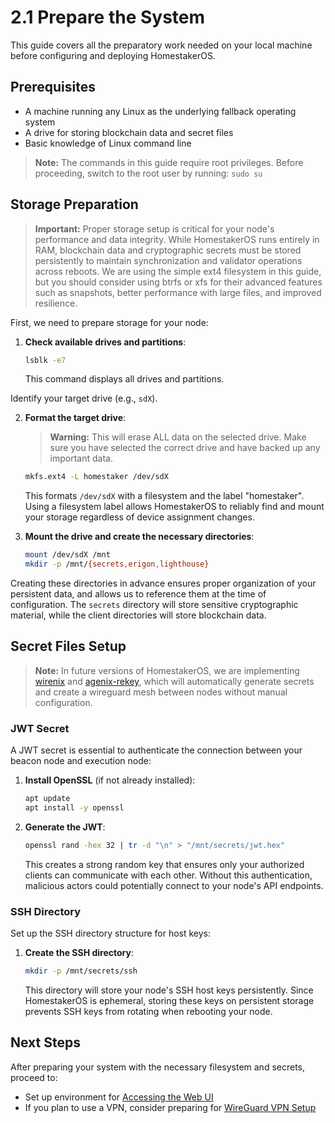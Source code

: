 # 2.1 Prepare the System

This guide covers all the preparatory work needed on your local machine before configuring and deploying HomestakerOS.

## Prerequisites

- A machine running any Linux as the underlying fallback operating system
- A drive for storing blockchain data and secret files
- Basic knowledge of Linux command line

> **Note:** The commands in this guide require root privileges. Before proceeding, switch to the root user by running: `sudo su`

## Storage Preparation
> **Important:** Proper storage setup is critical for your node's performance and data integrity. While HomestakerOS runs entirely in RAM, blockchain data and cryptographic secrets must be stored persistently to maintain synchronization and validator operations across reboots. We are using the simple ext4 filesystem in this guide, but you should consider using btrfs or xfs for their advanced features such as snapshots, better performance with large files, and improved resilience.

First, we need to prepare storage for your node:

1. **Check available drives and partitions**:

   ```bash
   lsblk -e7
   ```

   This command displays all drives and partitions.

Identify your target drive (e.g., `sdX`).

2. **Format the target drive**:

   > **Warning:** This will erase ALL data on the selected drive. Make sure you have selected the correct drive and have backed up any important data.

   ```bash
   mkfs.ext4 -L homestaker /dev/sdX
   ```

   This formats `/dev/sdX` with a filesystem and the label "homestaker". Using a filesystem label allows HomestakerOS to reliably find and mount your storage regardless of device assignment changes.

3. **Mount the drive and create the necessary directories**:

   ```bash
   mount /dev/sdX /mnt
   mkdir -p /mnt/{secrets,erigon,lighthouse}
   ```

  Creating these directories in advance ensures proper organization of your persistent data, and allows us to reference them at the time of configuration. The `secrets` directory will store sensitive cryptographic material, while the client directories will store blockchain data.

## Secret Files Setup

> **Note:** In future versions of HomestakerOS, we are implementing [wirenix](https://man.sr.ht/~msalerno/wirenix/) and [agenix-rekey](https://github.com/oddlama/agenix-rekey), which will automatically generate secrets and create a wireguard mesh between nodes without manual configuration.

### JWT Secret

A JWT secret is essential to authenticate the connection between your beacon node and execution node:

1. **Install OpenSSL** (if not already installed):

   ```bash
   apt update
   apt install -y openssl
   ```

2. **Generate the JWT**:

   ```bash
   openssl rand -hex 32 | tr -d "\n" > "/mnt/secrets/jwt.hex"
   ```

   This creates a strong random key that ensures only your authorized clients can communicate with each other. Without this authentication, malicious actors could potentially connect to your node's API endpoints.

### SSH Directory

Set up the SSH directory structure for host keys:

1. **Create the SSH directory**:

   ```bash
   mkdir -p /mnt/secrets/ssh
   ```

   This directory will store your node's SSH host keys persistently. Since HomestakerOS is ephemeral, storing these keys on persistent storage prevents SSH keys from rotating when rebooting your node.

## Next Steps

After preparing your system with the necessary filesystem and secrets, proceed to:

- Set up environment for [Accessing the Web UI](2.2-accessing_webui.md)
- If you plan to use a VPN, consider preparing for [WireGuard VPN Setup](3.1-wireguard_vpn.md)
